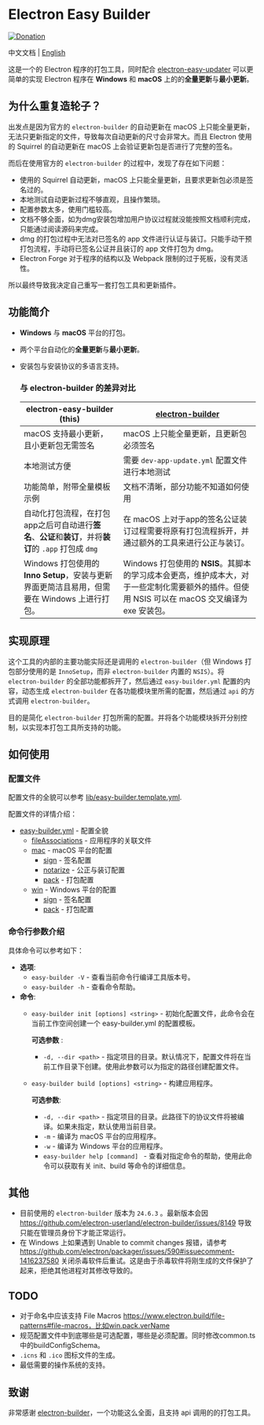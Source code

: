 # Electron Easy Builder

[![Donation](https://img.shields.io/static/v1?label=Donation&message=❤️&style=social)](https://ko-fi.com/V7V7141EHB)

中文文档 | [English](README.md)

这是一个的 Electron 程序的打包工具，同时配合 [electron-easy-updater](https://github.com/featherJ/electron-easy-updater) 可以更简单的实现 Electron 程序在 **Windows** 和 **macOS** 上的的**全量更新**与**最小更新**。

## 为什么重复造轮子？
出发点是因为官方的 `electron-builder` 的自动更新在 macOS 上只能全量更新，无法只更新指定的文件，导致每次自动更新的尺寸会非常大。而且 Electron 使用的 Squirrel 的自动更新在 macOS 上会验证更新包是否进行了完整的签名。

而后在使用官方的 `electron-builder` 的过程中，发现了存在如下问题：
* 使用的 Squirrel 自动更新，macOS 上只能全量更新，且要求更新包必须是签名过的。
* 本地测试自动更新过程不够直观，且操作繁琐。
* 配置参数太多，使用门槛较高。
* 文档不够全面，如为dmg安装包增加用户协议过程就没能按照文档顺利完成，只能通过阅读源码来完成。
* dmg 的打包过程中无法对已签名的 app 文件进行认证与装订。只能手动干预打包流程，手动将已签名公证并且装订的 app 文件打包为 dmg。
* Electron Forge 对于程序的结构以及 Webpack 限制的过于死板，没有灵活性。

所以最终导致我决定自己重写一套打包工具和更新插件。

## 功能简介
* **Windows** 与 **macOS** 平台的打包。
* 两个平台自动化的**全量更新**与**最小更新**。
* 安装包与安装协议的多语言支持。

	### 与 electron-builder 的差异对比
	| electron-easy-builder (this) | [electron-builder](https://www.electron.build/index.html) | 
	|----------|----------|
	| macOS 支持最小更新，且小更新包无需签名 | macOS 上只能全量更新，且更新包必须签名 |
	| 本地测试方便 | 需要 `dev-app-update.yml` 配置文件进行本地测试 |
	| 功能简单，附带全量模板示例 | 文档不清晰，部分功能不知道如何使用 |
	| 自动化打包流程，在打包app之后可自动进行**签名**、**公证**和**装订**，并将**装订**的 `.app` 打包成 `dmg`  | 在 macOS 上对于app的签名公证装订过程需要将原有打包流程拆开，并通过额外的工具来进行公正与装订。 |
	| Windows 打包使用的 **Inno Setup**，安装与更新界面更简洁且易用，但需要在 Windows 上进行打包。 | Windows 打包使用的 **NSIS**。其脚本的学习成本会更高，维护成本大，对于一些定制化需要额外的插件。但使用 NSIS 可以在 macOS 交叉编译为 exe 安装包。 |

## 实现原理
这个工具的内部的主要功能实际还是调用的 `electron-builder`（但 Windows 打包部分使用的是 `InnoSetup`，而非 `electron-builder` 内置的 `NSIS`）。将 `electron-builder` 的全部功能都拆开了，然后通过 `easy-builder.yml` 配置的内容，动态生成 `electron-builder` 在各功能模块里所需的配置，然后通过 `api` 的方式调用 `electron-builder`。

目的是简化 `electron-builder` 打包所需的配置。并将各个功能模块拆开分别控制，以实现本打包工具所支持的功能。

## 如何使用
### 配置文件
配置文件的全貌可以参考 [lib/easy-builder.template.yml](lib/easy-builder.template.yml).

配置文件的详情介绍：
* [easy-builder.yml](docs/zh/base.md) - 配置全貌
	* [fileAssociations](docs/zh/fileAssociation.md) - 应用程序的关联文件
	* [mac](docs/zh/mac/base.md) - macOS 平台的配置
		* [sign](docs/zh/mac/sign.md) - 签名配置
		* [notarize](docs/zh/mac/notarize.md) - 公正与装订配置
		* [pack](docs/zh/mac/pack.md) - 打包配置
	* [win](docs/zh/win/base.md) - Windows 平台的配置
		* [sign](docs/zh/win/sign.md) - 签名配置
		* [pack](docs/zh/win/pack.md) - 打包配置

### 命令行参数介绍
具体命令可以参考如下：

* **选项**:
    * `easy-builder -V` - 查看当前命令行编译工具版本号。
    * `easy-builder -h` - 查看命令帮助。
* **命令**:
	* `easy-builder init [options] <string>` - 初始化配置文件，此命令会在当前工作空间创建一个 easy-builder.yml 的配置模板。

		**可选参数** :
		* `-d, --dir <path>` - 指定项目的目录。默认情况下，配置文件将在当前工作目录下创建。使用此参数可以为指定的路径创建配置文件。
		
	* `easy-builder build [options] <string>` - 构建应用程序。

		**可选参数**:
		* `-d, --dir <path>` - 指定项目的目录。此路径下的协议文件将被编译。如果未指定，默认使用当前目录。
		* `-m` - 编译为 macOS 平台的应用程序。
		* `-w` - 编译为 Windows 平台的应用程序。
		* `easy-builder help [command] ` - 查看对指定命令的帮助，使用此命令可以获取有关 init、build 等命令的详细信息。

## 其他
* 目前使用的 `electron-builder` 版本为 `24.6.3` 。最新版本会因 https://github.com/electron-userland/electron-builder/issues/8149 导致只能在管理员身份下才能正常运行。
* 在 Windows 上如果遇到 Unable to commit changes 报错，请参考 https://github.com/electron/packager/issues/590#issuecomment-1416237580 关闭杀毒软件后重试。这是由于杀毒软件将刚生成的文件保护了起来，拒绝其他进程对其修改导致的。

## TODO
* 对于命名中应该支持 File Macros https://www.electron.build/file-patterns#file-macros，比如win.pack.verName
* 规范配置文件中到底哪些是可选配置，哪些是必须配置。同时修改common.ts中的buildConfigSchema。
* `.icns` 和 `.ico` 图标文件的生成。
* 最低需要的操作系统的支持。

## 致谢
非常感谢 [electron-builder](https://www.electron.build/index.html)，一个功能这么全面，且支持 api 调用的的打包工具。
